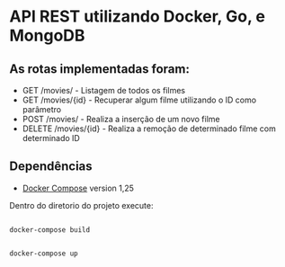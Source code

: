 # API REST utilizando Docker, Go, e MongoDB

## As rotas implementadas foram:

- GET /movies/ - Listagem de todos os filmes
- GET /movies/{id} - Recuperar algum filme utilizando o ID como parâmetro
- POST /movies/ - Realiza a inserção de um novo filme
- DELETE /movies/{id} - Realiza a remoção de determinado filme com determinado ID

## Dependências

- [Docker Compose](https://docs.docker.com/compose/) version 1,25

Dentro do diretorio do projeto execute:

```

docker-compose build
```

```

docker-compose up
```

